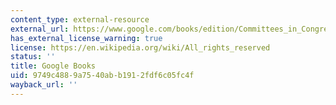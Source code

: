 ```yaml
---
content_type: external-resource
external_url: https://www.google.com/books/edition/Committees_in_Congress/DwemAwAAQBAJ?hl=en&gbpv=1
has_external_license_warning: true
license: https://en.wikipedia.org/wiki/All_rights_reserved
status: ''
title: Google Books
uid: 9749c488-9a75-40ab-b191-2fdf6c05fc4f
wayback_url: ''
---
```


